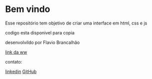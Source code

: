 
# Bem vindo

Esse repositório tem objetivo de criar uma interface em html, css e js 

codigo esta disponivel para copia

desenvolvildo por Flavio Brancalhão

[link da ww](https://flaviobrancalhao.github.io/WW/)

contato:

[linkedin](https://www.linkedin.com/in/flavio-brancalhao-659574169/)
[GitHub](https://github.com/FlavioBrancalhao)
